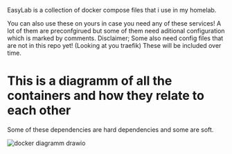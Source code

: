 EasyLab is a collection of docker compose files that i use in my homelab.

You can also use these on yours in case you need any of these services! A lot of them are preconfgirued but some of them need aditional configuration which is marked by comments. 
Disclaimer; Some also need config files that are not in this repo yet! (Looking at you traefik) These will be included over time. 

# This is a diagramm of all the containers and how they relate to each other
Some of these dependencies are hard dependencies and some are soft.

![docker diagramm drawio](https://github.com/roboter5123/easyLab/assets/73991535/46be069a-3950-454d-82ab-22a03bb18f24)

